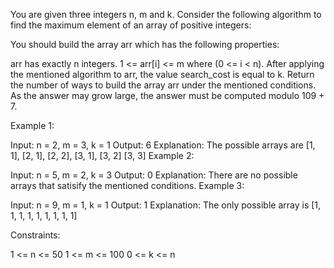 You are given three integers n, m and k. Consider the following algorithm to find the maximum element of an array of positive integers:


You should build the array arr which has the following properties:

arr has exactly n integers.
1 <= arr[i] <= m where (0 <= i < n).
After applying the mentioned algorithm to arr, the value search_cost is equal to k.
Return the number of ways to build the array arr under the mentioned conditions. As the answer may grow large, the answer must be computed modulo 109 + 7.

 

Example 1:

Input: n = 2, m = 3, k = 1
Output: 6
Explanation: The possible arrays are [1, 1], [2, 1], [2, 2], [3, 1], [3, 2] [3, 3]
Example 2:

Input: n = 5, m = 2, k = 3
Output: 0
Explanation: There are no possible arrays that satisify the mentioned conditions.
Example 3:

Input: n = 9, m = 1, k = 1
Output: 1
Explanation: The only possible array is [1, 1, 1, 1, 1, 1, 1, 1, 1]
 

Constraints:

1 <= n <= 50
1 <= m <= 100
0 <= k <= n